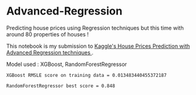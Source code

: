 # Advanced-Regression
Predicting house prices using Regression techniques but this time with around 80 properties of  houses !

This notebook is my submission to <a href="https://www.kaggle.com/c/house-prices-advanced-regression-techniques/"> Kaggle's  House Prices Prediction with Advanced Regression techniques </a>.

Model used : XGBoost, RandomForestRegressor

    XGBoost RMSLE score on training data = 0.013483440455372187

    RandomForestRegressor best score = 0.848
